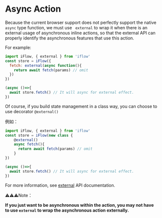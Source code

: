 # Async Action

Because the current browser support does not perfectly support the native `async` type function, we must use ` external` to wrap it when there is an external usage of asynchronous inline actions, so that the external API can properly identify the asynchronous features that use this action.

For example:

```javascript
import iFlow, { external } from 'iflow'
const store = iFlow({
  fetch: external(async function(){
    return await fetch(params) // omit
  })
})

(async ()=>{
  await store.fetch() // It will async for external effect.
})
```

Of course, if you build state management in a class way, you can choose to use decorator `@external()`

例如：

```javascript
import iFlow, { external } from 'iflow'
const store = iFlow(new class {
    @external()
    async fetch(){
      return await fetch(params) // omit
    }
})

(async ()=>{
  await store.fetch() // It will async for external effect.
})
```

For more information, see [external](/docs/api/external.md) API documentation.

⚠️⚠️⚠️️Note： 

**If you just want to be asynchronous within the action, you may not have to use `external` to wrap the asynchronous action externally.**
